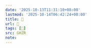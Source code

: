 ```yaml
---
date: '2025-10-13T11:31:10+08:00'
lastmod: '2025-10-14T06:42:24+08:00'
title: 󰨟
url: 󰨟
tags: [𦨇]
src: GHZR
note:
---
```

